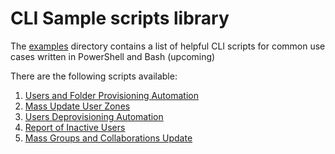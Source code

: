 # CLI Sample scripts library

The [examples](/examples) directory contains a list of helpful CLI scripts for common use cases written in PowerShell and Bash (upcoming)

There are the following scripts available:
1. [Users and Folder Provisioning Automation](/examples/User%20Creation%20%26%20Provisioning)
2. [Mass Update User Zones](/examples/Mass%20Update%20User%20Zones)
3. [Users Deprovisioning Automation](/examples/User%20Deprovisioning)
4. [Report of Inactive Users](/examples/Inactive%20Users%20Report)
5. [Mass Groups and Collaborations Update](/examples/Mass%20Groups%20%26%20Collaborations%20Update)
